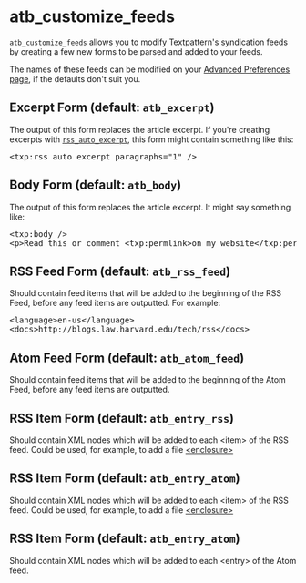 <h1>atb_customize_feeds</h1>
<p><code>atb_customize_feeds</code> allows you to modify Textpattern's syndication feeds by creating a few new forms to be parsed and added to your feeds.</p>

<p>The names of these feeds can be modified on your <a href="index.php?event=prefs&step=advanced_prefs">Advanced Preferences page</a>, if the defaults don't suit you.</p>

<h2>Excerpt Form (default: <code>atb_excerpt</code>)</h2>

<p>The output of this form replaces the article excerpt.  If you're creating excerpts with <code><a href="http://www.wilshireone.com/textpattern-plugins/rss_auto_excerpt">rss_auto_excerpt</a></code>, this form might contain something like this:</p>

<pre>
&lt;txp:rss_auto_excerpt paragraphs="1" /&gt;
</pre>

<h2>Body Form (default: <code>atb_body</code>)</h2>

<p>The output of this form replaces the article excerpt.  It might say something like:</p>

<pre>
&lt;txp:body /&gt;
&lt;p&gt;Read this or comment &lt;txp:permlink&gt;on my website&lt;/txp:permlink&gt;&lt;/p&gt;
</pre>

<h2>RSS Feed Form (default: <code>atb_rss_feed</code>)</h2>

<p>Should contain feed items that will be added to the beginning of the RSS Feed, before any feed items are outputted.  For example:</p>
<pre>&lt;language&gt;en-us&lt;/language&gt;
&lt;docs&gt;http://blogs.law.harvard.edu/tech/rss&lt;/docs&gt;</pre>

<h2>Atom Feed Form (default: <code>atb_atom_feed</code>)</h2>

<p>Should contain feed items that will be added to the beginning of the Atom Feed, before any feed items are outputted.</p>

<h2>RSS Item Form (default: <code>atb_entry_rss</code>)</h2>

<p>Should contain XML nodes which will be added to each &lt;item&gt; of the RSS feed.  Could be used, for example, to add a file <a href="http://cyber.law.harvard.edu/rss/rss.html#ltenclosuregtSubelementOfLtitemgt">&lt;enclosure&gt;</a></p>


<h2>RSS Item Form (default: <code>atb_entry_atom</code>)</h2>

<p>Should contain XML nodes which will be added to each &lt;item&gt; of the RSS feed.  Could be used, for example, to add a file <a href="http://cyber.law.harvard.edu/rss/rss.html#ltenclosuregtSubelementOfLtitemgt">&lt;enclosure&gt;</a></p>


<h2>RSS Item Form (default: <code>atb_entry_atom</code>)</h2>

<p>Should contain XML nodes which will be added to each &lt;entry&gt; of the Atom feed.</p>
